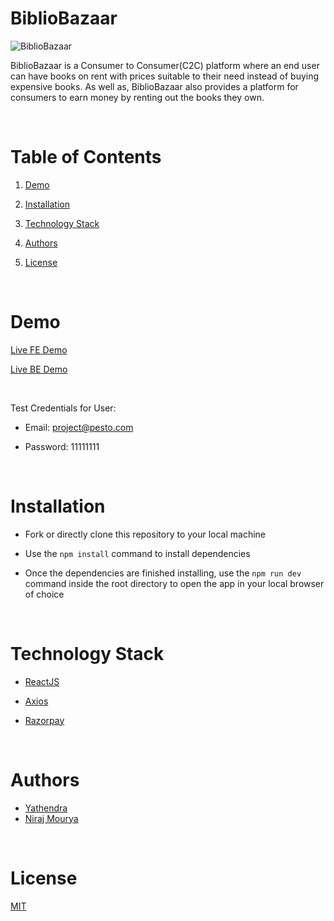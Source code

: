 # BiblioBazaar

![BiblioBazaar](https://user-images.githubusercontent.com/25593090/216880021-35044b2f-03d1-4ef9-ae07-f601691d3705.svg)

BiblioBazaar is a Consumer to Consumer(C2C) platform where an end user can have books on rent with prices suitable to their need instead of buying expensive 
books. As well as, BiblioBazaar also provides a platform for consumers to earn money by renting out the books they own.


<br/>

  

# Table of Contents

  

1. [Demo](#demo)

2. [Installation](#installation)

3. [Technology Stack](#technology-stack)

4. [Authors](#authors)

5. [License](#license)

  

<br/>

  

# Demo

  

[Live FE Demo](https://bibliobazaar.netlify.app/)

[Live BE Demo](https://bibliobazaar-backend.onrender.com)

<br/>

Test Credentials for User:

- Email: project@pesto.com

- Password: 11111111

 
<br/>

  

# Installation

  

- Fork or directly clone this repository to your local machine

- Use the `npm install` command to install dependencies

- Once the dependencies are finished installing, use the `npm run dev` command inside the root directory to open the app in your local browser of choice

  

<br/>

  

# Technology Stack


- [ReactJS](https://reactjs.org/)

- [Axios](https://axios-http.com/docs/intro)

- [Razorpay](https://www.npmjs.com/package/razorpay)

  

<br/>

  

# Authors

  

- [Yathendra](https://github.com/YATHENDRA1995)
- [Niraj Mourya](https://github.com/NirajMourya)

<br/>

  

# License

  

[MIT](https://opensource.org/licenses/MIT)

